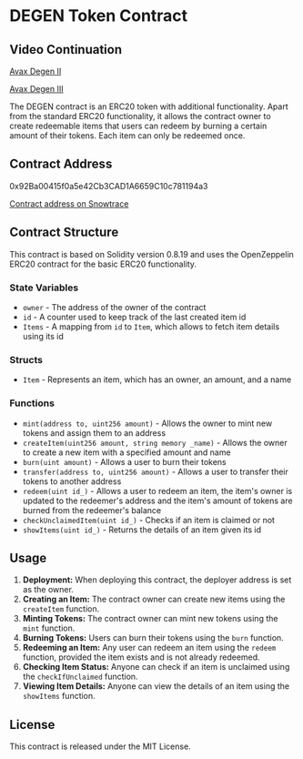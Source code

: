 # DEGEN Token Contract

## Video Continuation

[Avax Degen II](https://www.loom.com/share/d3b1a5a19f9b4d95888c3a22ae6b7989)

[Avax Degen III](https://www.loom.com/share/789c1cd29b0b4067940632c7feac08a9)

The DEGEN contract is an ERC20 token with additional functionality. Apart from the standard ERC20 functionality, it allows the contract owner to create redeemable items that users can redeem by burning a certain amount of their tokens. Each item can only be redeemed once.

## Contract Address

 0x92Ba00415f0a5e42Cb3CAD1A6659C10c781194a3

 [Contract address on Snowtrace](https://testnet.snowtrace.io/address/0x92Ba00415f0a5e42Cb3CAD1A6659C10c781194a3)

## Contract Structure

This contract is based on Solidity version 0.8.19 and uses the OpenZeppelin ERC20 contract for the basic ERC20 functionality.

### State Variables

- `owner` - The address of the owner of the contract
- `id` - A counter used to keep track of the last created item id
- `Items` - A mapping from `id` to `Item`, which allows to fetch item details using its id

### Structs

- `Item` - Represents an item, which has an owner, an amount, and a name

### Functions

- `mint(address to, uint256 amount)` - Allows the owner to mint new tokens and assign them to an address
- `createItem(uint256 amount, string memory _name)` - Allows the owner to create a new item with a specified amount and name
- `burn(uint amount)` - Allows a user to burn their tokens
- `transfer(address to, uint256 amount)` - Allows a user to transfer their tokens to another address
- `redeem(uint id_)` - Allows a user to redeem an item, the item's owner is updated to the redeemer's address and the item's amount of tokens are burned from the redeemer's balance
- `checkUnclaimedItem(uint id_)` - Checks if an item is claimed or not
- `showItems(uint id_)` - Returns the details of an item given its id

## Usage

1. **Deployment:** When deploying this contract, the deployer address is set as the owner.
2. **Creating an Item:** The contract owner can create new items using the `createItem` function.
3. **Minting Tokens:** The contract owner can mint new tokens using the `mint` function.
4. **Burning Tokens:** Users can burn their tokens using the `burn` function.
5. **Redeeming an Item:** Any user can redeem an item using the `redeem` function, provided the item exists and is not already redeemed.
6. **Checking Item Status:** Anyone can check if an item is unclaimed using the `checkIfUnclaimed` function.
7. **Viewing Item Details:** Anyone can view the details of an item using the `showItems` function.

## License

This contract is released under the MIT License.
